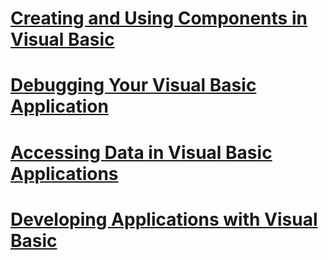 # [Creating and Using Components in Visual Basic](creating-and-using-components.md)
# [Debugging Your Visual Basic Application](debugging.md)
# [Accessing Data in Visual Basic Applications](accessing-data.md)
# [Developing Applications with Visual Basic](index.md)
